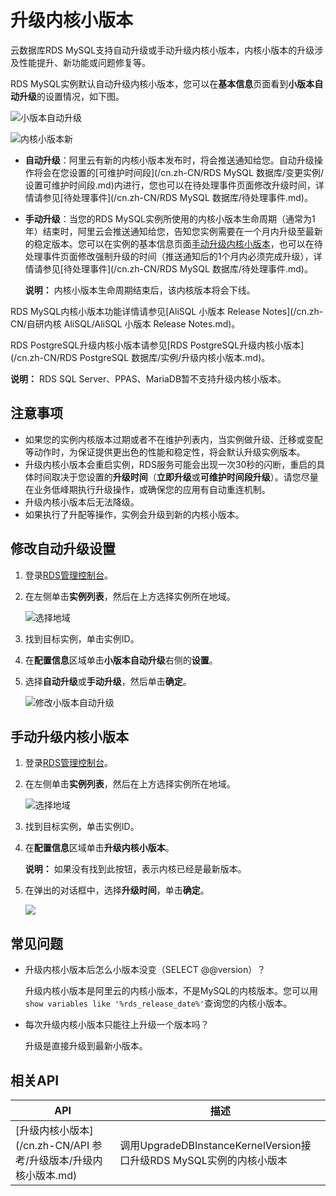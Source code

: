 # 升级内核小版本

云数据库RDS MySQL支持自动升级或手动升级内核小版本，内核小版本的升级涉及性能提升、新功能或问题修复等。

RDS MySQL实例默认自动升级内核小版本，您可以在**基本信息**页面看到**小版本自动升级**的设置情况，如下图。

![小版本自动升级](https://static-aliyun-doc.oss-accelerate.aliyuncs.com/assets/img/zh-CN/6402749951/p49037.png)

![内核小版本新](https://static-aliyun-doc.oss-accelerate.aliyuncs.com/assets/img/zh-CN/1066317061/p188499.png)

-   **自动升级**：阿里云有新的内核小版本发布时，将会推送通知给您。自动升级操作将会在您设置的[可维护时间段](/cn.zh-CN/RDS MySQL 数据库/变更实例/设置可维护时间段.md)内进行，您也可以在待处理事件页面修改升级时间，详情请参见[待处理事件](/cn.zh-CN/RDS MySQL 数据库/待处理事件.md)。
-   **手动升级**：当您的RDS MySQL实例所使用的内核小版本生命周期（通常为1年）结束时，阿里云会推送通知给您，告知您实例需要在一个月内升级至最新的稳定版本。您可以在实例的基本信息页面[手动升级内核小版本](#section_qb5_2rv_13b)，也可以在待处理事件页面修改强制升级的时间（推送通知后的1个月内必须完成升级），详情请参见[待处理事件](/cn.zh-CN/RDS MySQL 数据库/待处理事件.md)。

    **说明：** 内核小版本生命周期结束后，该内核版本将会下线。


RDS MySQL内核小版本功能详情请参见[AliSQL 小版本 Release Notes](/cn.zh-CN/自研内核 AliSQL/AliSQL 小版本 Release Notes.md)。

RDS PostgreSQL升级内核小版本请参见[RDS PostgreSQL升级内核小版本](/cn.zh-CN/RDS PostgreSQL 数据库/实例/升级内核小版本.md)。

**说明：** RDS SQL Server、PPAS、MariaDB暂不支持升级内核小版本。

## 注意事项

-   如果您的实例内核版本过期或者不在维护列表内，当实例做升级、迁移或变配等动作时，为保证提供更出色的性能和稳定性，将会默认升级实例版本。
-   升级内核小版本会重启实例，RDS服务可能会出现一次30秒的闪断，重启的具体时间取决于您设置的**升级时间**（**立即升级**或**可维护时间段升级**）。请您尽量在业务低峰期执行升级操作，或确保您的应用有自动重连机制。
-   升级内核小版本后无法降级。
-   如果执行了升配等操作，实例会升级到新的内核小版本。

## 修改自动升级设置

1.  登录[RDS管理控制台](https://rds.console.aliyun.com/)。

2.  在左侧单击**实例列表**，然后在上方选择实例所在地域。

    ![选择地域](https://static-aliyun-doc.oss-accelerate.aliyuncs.com/assets/img/zh-CN/3074469951/p36543.png)

3.  找到目标实例，单击实例ID。

4.  在**配置信息**区域单击**小版本自动升级**右侧的**设置**。

5.  选择**自动升级**或**手动升级**，然后单击**确定**。

    ![修改小版本自动升级](https://static-aliyun-doc.oss-accelerate.aliyuncs.com/assets/img/zh-CN/6402749951/p49038.png)


## 手动升级内核小版本

1.  登录[RDS管理控制台](https://rds.console.aliyun.com/)。

2.  在左侧单击**实例列表**，然后在上方选择实例所在地域。

    ![选择地域](https://static-aliyun-doc.oss-accelerate.aliyuncs.com/assets/img/zh-CN/3074469951/p36543.png)

3.  找到目标实例，单击实例ID。

4.  在**配置信息**区域单击**升级内核小版本**。

    **说明：** 如果没有找到此按钮，表示内核已经是最新版本。

5.  在弹出的对话框中，选择**升级时间**，单击**确定**。

    ![](https://static-aliyun-doc.oss-accelerate.aliyuncs.com/assets/img/zh-CN/1066317061/p49040.png)


## 常见问题

-   升级内核小版本后怎么小版本没变（SELECT @@version）？

    升级内核小版本是阿里云的内核小版本，不是MySQL的内核版本。您可以用`show variables like '%rds_release_date%'`查询您的内核小版本。

-   每次升级内核小版本只能往上升级一个版本吗？

    升级是直接升级到最新小版本。


## 相关API

|API|描述|
|---|--|
|[升级内核小版本](/cn.zh-CN/API 参考/升级版本/升级内核小版本.md)|调用UpgradeDBInstanceKernelVersion接口升级RDS MySQL实例的内核小版本|

